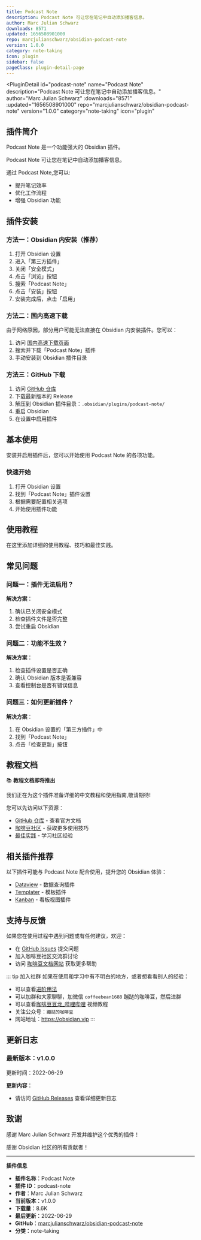 ```yaml
---
title: Podcast Note
description: Podcast Note 可让您在笔记中自动添加播客信息。
author: Marc Julian Schwarz
downloads: 8571
updated: 1656508901000
repo: marcjulianschwarz/obsidian-podcast-note
version: 1.0.0
category: note-taking
icon: plugin
sidebar: false
pageClass: plugin-detail-page
---
```


<PluginDetail
  id="podcast-note"
  name="Podcast Note"
  description="Podcast Note 可让您在笔记中自动添加播客信息。"
  author="Marc Julian Schwarz"
  :downloads="8571"
  :updated="1656508901000"
  repo="marcjulianschwarz/obsidian-podcast-note"
  version="1.0.0"
  category="note-taking"
  icon="plugin"
>

<!-- AUTO_GENERATED_START -->
## 插件简介

Podcast Note 是一个功能强大的 Obsidian 插件。

Podcast Note 可让您在笔记中自动添加播客信息。

通过 Podcast Note,您可以:

- 提升笔记效率
- 优化工作流程
- 增强 Obsidian 功能

<!-- AUTO_GENERATED_END -->

<!-- AUTO_GENERATED_START -->
## 插件安装

### 方法一：Obsidian 内安装（推荐）

1. 打开 Obsidian 设置
2. 进入「第三方插件」
3. 关闭「安全模式」
4. 点击「浏览」按钮
5. 搜索「Podcast Note」
6. 点击「安装」按钮
7. 安装完成后，点击「启用」

### 方法二：国内高速下载

由于网络原因，部分用户可能无法直接在 Obsidian 内安装插件。您可以：

1. 访问 [国内高速下载页面](/zh/documentation/obsidian-plugins-download.html)
2. 搜索并下载「Podcast Note」插件
3. 手动安装到 Obsidian 插件目录

### 方法三：GitHub 下载

1. 访问 [GitHub 仓库](https://github.com/marcjulianschwarz/obsidian-podcast-note)
2. 下载最新版本的 Release
3. 解压到 Obsidian 插件目录：`.obsidian/plugins/podcast-note/`
4. 重启 Obsidian
5. 在设置中启用插件

## 基本使用

安装并启用插件后，您可以开始使用 Podcast Note 的各项功能。

### 快速开始

1. 打开 Obsidian 设置
2. 找到「Podcast Note」插件设置
3. 根据需要配置相关选项
4. 开始使用插件功能

<!-- AUTO_GENERATED_END -->

<!-- CUSTOM_CONTENT_START:tutorial -->
## 使用教程

在这里添加详细的使用教程、技巧和最佳实践。

<!-- CUSTOM_CONTENT_END:tutorial -->

<!-- SHARED_CONTENT_START -->
## 常见问题

### 问题一：插件无法启用？

**解决方案**：
1. 确认已关闭安全模式
2. 检查插件文件是否完整
3. 尝试重启 Obsidian

### 问题二：功能不生效？

**解决方案**：
1. 检查插件设置是否正确
2. 确认 Obsidian 版本是否兼容
3. 查看控制台是否有错误信息

### 问题三：如何更新插件？

**解决方案**：
1. 在 Obsidian 设置的「第三方插件」中
2. 找到「Podcast Note」
3. 点击「检查更新」按钮

## 教程文档

📚 **教程文档即将推出**

我们正在为这个插件准备详细的中文教程和使用指南,敬请期待!

您可以先访问以下资源：
- [GitHub 仓库](https://github.com/marcjulianschwarz/obsidian-podcast-note) - 查看官方文档
- [咖啡豆社区](/zh/bases/) - 获取更多使用技巧
- [最佳实践](/zh/best-practices/) - 学习社区经验

## 相关插件推荐

以下插件可能与 Podcast Note 配合使用，提升您的 Obsidian 体验：

- [Dataview](/zh/plugins/dataview.html) - 数据查询插件
- [Templater](/zh/plugins/templater-obsidian.html) - 模板插件
- [Kanban](/zh/plugins/obsidian-kanban.html) - 看板视图插件

## 支持与反馈

如果您在使用过程中遇到问题或有任何建议，欢迎：

- 在 [GitHub Issues](https://github.com/marcjulianschwarz/obsidian-podcast-note/issues) 提交问题
- 加入咖啡豆社区交流群讨论
- 访问 [咖啡豆文档网站](https://obsidian.vip) 获取更多帮助

::: tip 加入社群
如果在使用和学习中有不明白的地方，或者想看看别人的经验：
- 可以查看[进阶用法](/zh/advanced)
- 可以加群和大家聊聊，加微信 `coffeebean1688` 蹦跶的咖啡豆，然后进群
- 可以查看[咖啡豆豆龙_哔哩哔哩](https://space.bilibili.com/618777356) 视频教程
- 关注公众号：`蹦跶的咖啡豆`
- 网站地址：https://obsidian.vip
:::
<!-- SHARED_CONTENT_END -->

<!-- AUTO_GENERATED_START -->
## 更新日志

### 最新版本：v1.0.0

更新时间：2022-06-29

**更新内容**：
- 请访问 [GitHub Releases](https://github.com/marcjulianschwarz/obsidian-podcast-note/releases) 查看详细更新日志

## 致谢

感谢 Marc Julian Schwarz 开发并维护这个优秀的插件！

感谢 Obsidian 社区的所有贡献者！

---

**插件信息**
- **插件名称**：Podcast Note
- **插件 ID**：podcast-note
- **作者**：Marc Julian Schwarz
- **当前版本**：v1.0.0
- **下载量**：8.6K
- **最后更新**：2022-06-29
- **GitHub**：[marcjulianschwarz/obsidian-podcast-note](https://github.com/marcjulianschwarz/obsidian-podcast-note)
- **分类**：note-taking
<!-- AUTO_GENERATED_END -->

</PluginDetail>

